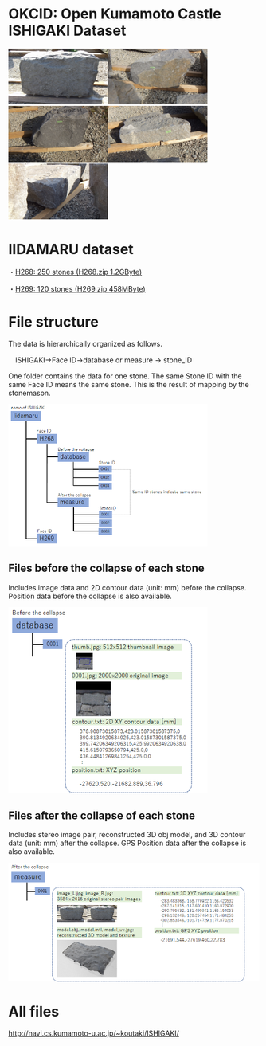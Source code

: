 <H1>OKCID: Open Kumamoto Castle ISHIGAKI Dataset</H1>


<img src="./IIDAMARU/H268/measure/0001/image_L.jpg" width=200><img src="./IIDAMARU/H268/measure/0002/image_L.jpg" width=200><img src="./IIDAMARU/H268/measure/0003/image_L.jpg" width=200><img src="./IIDAMARU/H268/measure/0004/image_L.jpg" width=200><img src="./IIDAMARU/H268/measure/0005/image_L.jpg" width=200>




# IIDAMARU dataset


・<a href="http://navi.cs.kumamoto-u.ac.jp/~koutaki/ISHIGAKI/H268.zip">H268: 250 stones (H268.zip 1.2GByte)</a> 

・<a href="http://navi.cs.kumamoto-u.ac.jp/~koutaki/ISHIGAKI/H269.zip">H269: 120 stones (H269.zip 458MByte)</a> 

# File structure
The data is hierarchically organized as follows.

　ISHIGAKI->Face ID->database or measure -> stone_ID 

One folder contains the data for one stone.
The same Stone ID with the same Face ID means the same stone.
This is the result of mapping by the stonemason.


<img src="./structure.png" width=400>

## Files before the collapse of each stone
Includes image data and 2D contour data (unit: mm) before the collapse. Position data before the collapse is also available.

<img src="./before.png" width=400>

## Files after the collapse of each stone
Includes stereo image pair, reconstructed 3D obj model, and 3D contour data (unit: mm) after the collapse. GPS Position data after the collapse is also available.

<img src="./after.png" width=700>


# All files
http://navi.cs.kumamoto-u.ac.jp/~koutaki/ISHIGAKI/

